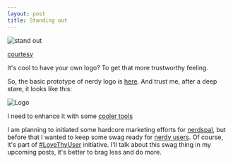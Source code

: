 ```yaml
---
layout: post
title: Standing out
---
```


![stand out](http://www.theplanner.co.uk/sites/default/files/GoldenEgg_shutterstock_168705530_landscape.jpg)

[courtesy](http://www.theplanner.co.uk/advice/how-to-stand-out-in-the-planning-job-market)

It's cool to have your own logo? To get that more trustworthy feeling.

So, the basic prototype of nerdy logo is [here](https://www.gravatar.com/avatar/7244c6ceacb2e8310d4d5f8d652b0b44).
And trust me, after a deep stare, it looks like this:

![Logo](https://www.gravatar.com/avatar/7244c6ceacb2e8310d4d5f8d652b0b44)

I need to enhance it with some [cooler tools](http://www.adobe.com/)

I am planning to initiated some hardcore marketing efforts for [nerdspal](https://nerdspal.com/), but before that I wanted to keep some swag ready for [nerdy users](https://nerdspal.com/Account/League). Of course, it's part of [#LoveThyUser](http://nistencorp.com/) initiative. I'll talk about this swag thing in my upcoming posts, it's better to brag less and do more.
